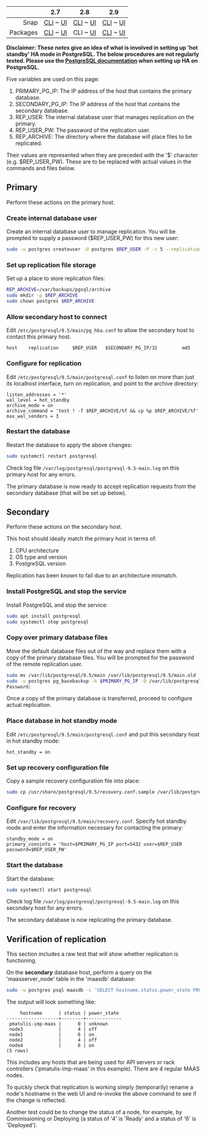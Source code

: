 <!-- deb-2-7-cli
||2.7|2.8|2.9|
|-----:|:-----:|:-----:|:-----:|
|Snap|[CLI](/t/postgresql-ha-hot-standby/2994) ~ [UI](/t/postgresql-ha-hot-standby/2995)|[CLI](/t/postgresql-ha-hot-standby/2996) ~ [UI](/t/postgresql-ha-hot-standby/2997)|[CLI](/t/postgresql-ha-hot-standby/2998) ~ [UI](/t/postgresql-ha-hot-standby/2999)|
|Packages|CLI ~ [UI](/t/postgresql-ha-hot-standby/3001)|[CLI](/t/postgresql-ha-hot-standby/3002) ~ [UI](/t/postgresql-ha-hot-standby/3003)|[CLI](/t/postgresql-ha-hot-standby/3004) ~ [UI](/t/postgresql-ha-hot-standby/3005)|
 deb-2-7-cli -->

<!-- deb-2-7-ui
||2.7|2.8|2.9|
|-----:|:-----:|:-----:|:-----:|
|Snap|[CLI](/t/postgresql-ha-hot-standby/2994) ~ [UI](/t/postgresql-ha-hot-standby/2995)|[CLI](/t/postgresql-ha-hot-standby/2996) ~ [UI](/t/postgresql-ha-hot-standby/2997)|[CLI](/t/postgresql-ha-hot-standby/2998) ~ [UI](/t/postgresql-ha-hot-standby/2999)|
|Packages|[CLI](/t/postgresql-ha-hot-standby/3000) ~ UI|[CLI](/t/postgresql-ha-hot-standby/3002) ~ [UI](/t/postgresql-ha-hot-standby/3003)|[CLI](/t/postgresql-ha-hot-standby/3004) ~ [UI](/t/postgresql-ha-hot-standby/3005)|
 deb-2-7-ui -->

||2.7|2.8|2.9|
|-----:|:-----:|:-----:|:-----:|
|Snap|[CLI](/t/postgresql-ha-hot-standby/2994) ~ [UI](/t/postgresql-ha-hot-standby/2995)|[CLI](/t/postgresql-ha-hot-standby/2996) ~ [UI](/t/postgresql-ha-hot-standby/2997)|[CLI](/t/postgresql-ha-hot-standby/2998) ~ [UI](/t/postgresql-ha-hot-standby/2999)|
|Packages|[CLI](/t/postgresql-ha-hot-standby/3000) ~ [UI](/t/postgresql-ha-hot-standby/3001)|CLI ~ [UI](/t/postgresql-ha-hot-standby/3003)|[CLI](/t/postgresql-ha-hot-standby/3004) ~ [UI](/t/postgresql-ha-hot-standby/3005)|

<!-- deb-2-8-ui
||2.7|2.8|2.9|
|-----:|:-----:|:-----:|:-----:|
|Snap|[CLI](/t/postgresql-ha-hot-standby/2994) ~ [UI](/t/postgresql-ha-hot-standby/2995)|[CLI](/t/postgresql-ha-hot-standby/2996) ~ [UI](/t/postgresql-ha-hot-standby/2997)|[CLI](/t/postgresql-ha-hot-standby/2998) ~ [UI](/t/postgresql-ha-hot-standby/2999)|
|Packages|[CLI](/t/postgresql-ha-hot-standby/3000) ~ [UI](/t/postgresql-ha-hot-standby/3001)|[CLI](/t/postgresql-ha-hot-standby/3002) ~ UI|[CLI](/t/postgresql-ha-hot-standby/3004) ~ [UI](/t/postgresql-ha-hot-standby/3005)|
 deb-2-8-ui -->

<!-- deb-2-9-cli
||2.7|2.8|2.9|
|-----:|:-----:|:-----:|:-----:|
|Snap|[CLI](/t/postgresql-ha-hot-standby/2994) ~ [UI](/t/postgresql-ha-hot-standby/2995)|[CLI](/t/postgresql-ha-hot-standby/2996) ~ [UI](/t/postgresql-ha-hot-standby/2997)|[CLI](/t/postgresql-ha-hot-standby/2998) ~ [UI](/t/postgresql-ha-hot-standby/2999)|
|Packages|[CLI](/t/postgresql-ha-hot-standby/3000) ~ [UI](/t/postgresql-ha-hot-standby/3001)|[CLI](/t/postgresql-ha-hot-standby/3002) ~ [UI](/t/postgresql-ha-hot-standby/3003)|CLI ~ [UI](/t/postgresql-ha-hot-standby/3005)|
 deb-2-9-cli -->

<!-- deb-2-9-ui
||2.7|2.8|2.9|
|-----:|:-----:|:-----:|:-----:|
|Snap|[CLI](/t/postgresql-ha-hot-standby/2994) ~ [UI](/t/postgresql-ha-hot-standby/2995)|[CLI](/t/postgresql-ha-hot-standby/2996) ~ [UI](/t/postgresql-ha-hot-standby/2997)|[CLI](/t/postgresql-ha-hot-standby/2998) ~ [UI](/t/postgresql-ha-hot-standby/2999)|
|Packages|[CLI](/t/postgresql-ha-hot-standby/3000) ~ [UI](/t/postgresql-ha-hot-standby/3001)|[CLI](/t/postgresql-ha-hot-standby/3002) ~ [UI](/t/postgresql-ha-hot-standby/3003)|[CLI](/t/postgresql-ha-hot-standby/3004) ~ UI|
 deb-2-9-ui -->

<!-- snap-2-7-cli
||2.7|2.8|2.9|
|-----:|:-----:|:-----:|:-----:|
|Snap|CLI ~ [UI](/t/postgresql-ha-hot-standby/2995)|[CLI](/t/postgresql-ha-hot-standby/2996) ~ [UI](/t/postgresql-ha-hot-standby/2997)|[CLI](/t/postgresql-ha-hot-standby/2998) ~ [UI](/t/postgresql-ha-hot-standby/2999)|
|Packages|[CLI](/t/postgresql-ha-hot-standby/3000) ~ [UI](/t/postgresql-ha-hot-standby/3001)|[CLI](/t/postgresql-ha-hot-standby/3002) ~ [UI](/t/postgresql-ha-hot-standby/3003)|[CLI](/t/postgresql-ha-hot-standby/3004) ~ [UI](/t/postgresql-ha-hot-standby/3005)|
 snap-2-7-cli -->

<!-- snap-2-7-ui
||2.7|2.8|2.9|
|-----:|:-----:|:-----:|:-----:|
|Snap|[CLI](/t/postgresql-ha-hot-standby/2994) ~ UI|[CLI](/t/postgresql-ha-hot-standby/2996) ~ [UI](/t/postgresql-ha-hot-standby/2997)|[CLI](/t/postgresql-ha-hot-standby/2998) ~ [UI](/t/postgresql-ha-hot-standby/2999)|
|Packages|[CLI](/t/postgresql-ha-hot-standby/3000) ~ [UI](/t/postgresql-ha-hot-standby/3001)|[CLI](/t/postgresql-ha-hot-standby/3002) ~ [UI](/t/postgresql-ha-hot-standby/3003)|[CLI](/t/postgresql-ha-hot-standby/3004) ~ [UI](/t/postgresql-ha-hot-standby/3005)|
 snap-2-7-ui -->

<!-- snap-2-8-cli
||2.7|2.8|2.9|
|-----:|:-----:|:-----:|:-----:|
|Snap|[CLI](/t/postgresql-ha-hot-standby/2994) ~ [UI](/t/postgresql-ha-hot-standby/2995)|CLI ~ [UI](/t/postgresql-ha-hot-standby/2997)|[CLI](/t/postgresql-ha-hot-standby/2998) ~ [UI](/t/postgresql-ha-hot-standby/2999)|
|Packages|[CLI](/t/postgresql-ha-hot-standby/3000) ~ [UI](/t/postgresql-ha-hot-standby/3001)|[CLI](/t/postgresql-ha-hot-standby/3002) ~ [UI](/t/postgresql-ha-hot-standby/3003)|[CLI](/t/postgresql-ha-hot-standby/3004) ~ [UI](/t/postgresql-ha-hot-standby/3005)|
 snap-2-8-cli -->

<!-- snap-2-8-ui
||2.7|2.8|2.9|
|-----:|:-----:|:-----:|:-----:|
|Snap|[CLI](/t/postgresql-ha-hot-standby/2994) ~ [UI](/t/postgresql-ha-hot-standby/2995)|[CLI](/t/postgresql-ha-hot-standby/2996) ~ UI|[CLI](/t/postgresql-ha-hot-standby/2998) ~ [UI](/t/postgresql-ha-hot-standby/2999)|
|Packages|[CLI](/t/postgresql-ha-hot-standby/3000) ~ [UI](/t/postgresql-ha-hot-standby/3001)|[CLI](/t/postgresql-ha-hot-standby/3002) ~ [UI](/t/postgresql-ha-hot-standby/3003)|[CLI](/t/postgresql-ha-hot-standby/3004) ~ [UI](/t/postgresql-ha-hot-standby/3005)|
 snap-2-8-ui -->

<!-- snap-2-9-cli
||2.7|2.8|2.9|
|-----:|:-----:|:-----:|:-----:|
|Snap|[CLI](/t/postgresql-ha-hot-standby/2994) ~ [UI](/t/postgresql-ha-hot-standby/2995)|[CLI](/t/postgresql-ha-hot-standby/2996) ~ [UI](/t/postgresql-ha-hot-standby/2997)|CLI ~ [UI](/t/postgresql-ha-hot-standby/2999)|
|Packages|[CLI](/t/postgresql-ha-hot-standby/3000) ~ [UI](/t/postgresql-ha-hot-standby/3001)|[CLI](/t/postgresql-ha-hot-standby/3002) ~ [UI](/t/postgresql-ha-hot-standby/3003)|[CLI](/t/postgresql-ha-hot-standby/3004) ~ [UI](/t/postgresql-ha-hot-standby/3005)|
 snap-2-9-cli -->

<!-- snap-2-9-ui
||2.7|2.8|2.9|
|-----:|:-----:|:-----:|:-----:|
|Snap|[CLI](/t/postgresql-ha-hot-standby/2994) ~ [UI](/t/postgresql-ha-hot-standby/2995)|[CLI](/t/postgresql-ha-hot-standby/2996) ~ [UI](/t/postgresql-ha-hot-standby/2997)|[CLI](/t/postgresql-ha-hot-standby/2998) ~ UI|
|Packages|[CLI](/t/postgresql-ha-hot-standby/3000) ~ [UI](/t/postgresql-ha-hot-standby/3001)|[CLI](/t/postgresql-ha-hot-standby/3002) ~ [UI](/t/postgresql-ha-hot-standby/3003)|[CLI](/t/postgresql-ha-hot-standby/3004) ~ [UI](/t/postgresql-ha-hot-standby/3005)|
 snap-2-9-ui -->

**Disclaimer: These *notes* give an idea of what is involved in setting up 'hot standby' HA mode in PostgreSQL. The below procedures are not regularly tested. Please use the [PostgreSQL documentation](https://www.postgresql.org/docs/9.5/static/high-availability.html) when setting up HA on PostgreSQL.**

Five variables are used on this page:

1.   PRIMARY_PG_IP: The IP address of the host that contains the primary database.
2.   SECONDARY_PG_IP: The IP address of the host that contains the secondary database.
3.   REP_USER: The internal database user that manages replication on the primary.
4.   REP_USER_PW: The password of the replication user.
5.   REP_ARCHIVE: The directory where the database will place files to be replicated.

Their values are represented when they are preceded with the '$' character (e.g. $REP_USER_PW). These are to be replaced with actual values in the commands and files below.

<h2 id="heading--primary">Primary</h2>

Perform these actions on the primary host.

<h3 id="heading--create-internal-database-user">Create internal database user</h3>

Create an internal database user to manage replication. You will be prompted to supply a password ($REP_USER_PW) for this new user:

``` bash
sudo -u postgres createuser -U postgres $REP_USER -P -c 5 --replication
```

<h3 id="heading--set-up-replication-file-storage">Set up replication file storage</h3>

Set up a place to store replication files:

``` bash
REP_ARCHIVE=/var/backups/pgsql/archive
sudo mkdir -p $REP_ARCHIVE
sudo chown postgres $REP_ARCHIVE
```

<h3 id="heading--allow-secondary-host-to-connect">Allow secondary host to connect</h3>

Edit `/etc/postgresql/9.5/main/pg_hba.conf` to allow the secondary host to contact this primary host.

``` no-highlight
host    replication     $REP_USER   $SECONDARY_PG_IP/32         md5
```

<h3 id="heading--configure-for-replication">Configure for replication</h3>

Edit `/etc/postgresql/9.5/main/postgresql.conf` to listen on more than just its localhost interface, turn on replication, and point to the archive directory:

``` no-highlight
listen_addresses = '*'
wal_level = hot_standby
archive_mode = on
archive_command = 'test ! -f $REP_ARCHIVE/%f && cp %p $REP_ARCHIVE/%f'
max_wal_senders = 3
```

<h3 id="heading--restart-the-database">Restart the database</h3>

Restart the database to apply the above changes:

``` bash
sudo systemctl restart postgresql
```

Check log file `/var/log/postgresql/postgresql-9.5-main.log` on this primary host for any errors.

The primary database is now ready to accept replication requests from the secondary database (that will be set up below).

<h2 id="heading--secondary">Secondary</h2>

Perform these actions on the secondary host.

This host should ideally match the primary host in terms of:

1.   CPU architecture
2.   OS type and version
3.   PostgreSQL version

Replication has been known to fail due to an architecture mismatch.

<h3 id="heading--install-postgresql-and-stop-the-service">Install PostgreSQL and stop the service</h3>

Install PostgreSQL and stop the service:

``` bash
sudo apt install postgresql
sudo systemctl stop postgresql
```

<h3 id="heading--copy-over-primary-database-files">Copy over primary database files</h3>

Move the default database files out of the way and replace them with a copy of the primary database files. You will be prompted for the password of the remote replication user.

``` bash
sudo mv /var/lib/postgresql/9.5/main /var/lib/postgresql/9.5/main.old
sudo -u postgres pg_basebackup -h $PRIMARY_PG_IP -D /var/lib/postgresql/9.5/main -U $REP_USER -v -P --xlog-method=stream
Password: 
```

Once a copy of the primary database is transferred, proceed to configure actual replication.

<h3 id="heading--place-database-in-hot-standby-mode">Place database in hot standby mode</h3>

Edit `/etc/postgresql/9.5/main/postgresql.conf` and put this secondary host in hot standby mode:

``` no-highlight
hot_standby = on
```

<h3 id="heading--set-up-recovery-configuration-file">Set up recovery configuration file</h3>

Copy a sample recovery configuration file into place:

``` bash
sudo cp /usr/share/postgresql/9.5/recovery.conf.sample /var/lib/postgresql/9.5/main/recovery.conf
```

<h3 id="heading--configure-for-recovery">Configure for recovery</h3>

Edit `/var/lib/postgresql/9.5/main/recovery.conf`. Specify hot standby mode and enter the information necessary for contacting the primary:

``` no-highlight
standby_mode = on
primary_conninfo = 'host=$PRIMARY_PG_IP port=5432 user=$REP_USER password=$REP_USER_PW'
```

<h3 id="heading--start-the-database">Start the database</h3>

Start the database:

``` bash
sudo systemctl start postgresql
```

Check log file `/var/log/postgresql/postgresql-9.5-main.log` on this secondary host for any errors.

The secondary database is now replicating the primary database.

<h2 id="heading--verification-of-replication">Verification of replication</h2>

This section includes a raw test that will show whether replication is functioning.

On the **secondary** database host, perform a query on the 'maasserver_node' table in the 'maasdb' database:

``` bash
sudo -u postgres psql maasdb -c 'SELECT hostname,status,power_state FROM maasserver_node'
```

The output will look something like:

``` no-highlight
     hostname      | status | power_state 
-------------------+--------+-------------
 pmatulis-imp-maas |      0 | unknown
 node3             |      4 | off
 node1             |      6 | on
 node2             |      4 | off
 node4             |      6 | on
(5 rows)
```

This includes any hosts that are being used for API servers or rack controllers ('pmatulis-imp-maas' in this example). There are 4 regular MAAS nodes.

To quickly check that replication is working simply (temporarily) rename a node's hostname in the web UI and re-invoke the above command to see if the change is reflected.

Another test could be to change the status of a node, for example, by Commissioning or Deploying (a status of '4' is 'Ready' and a status of '6' is 'Deployed').